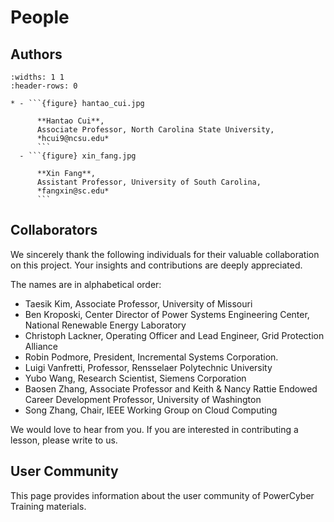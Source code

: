 # People

## Authors

```{list-table}
:widths: 1 1
:header-rows: 0

* - ```{figure} hantao_cui.jpg

      **Hantao Cui**,
      Associate Professor, North Carolina State University,
      *hcui9@ncsu.edu*
      ```
  - ```{figure} xin_fang.jpg

      **Xin Fang**,
      Assistant Professor, University of South Carolina,
      *fangxin@sc.edu*
      ```
```

<!-- ## Contributors -->

## Collaborators

We sincerely thank the following individuals for their valuable collaboration on
this project.
Your insights and contributions are deeply appreciated.

The names are in alphabetical order:

- Taesik Kim, Associate Professor, University of Missouri
- Ben Kroposki, Center Director of Power Systems Engineering Center, National
  Renewable Energy Laboratory
- Christoph Lackner, Operating Officer and Lead Engineer, Grid Protection
  Alliance
- Robin Podmore, President, Incremental Systems Corporation.
- Luigi Vanfretti, Professor, Rensselaer Polytechnic University
- Yubo Wang, Research Scientist, Siemens Corporation
- Baosen Zhang, Associate Professor and Keith & Nancy Rattie Endowed Career
  Development Professor, University of Washington
- Song Zhang, Chair, IEEE Working Group on Cloud Computing

We would love to hear from you. If you are interested in contributing a lesson,
please write to us.

## User Community

This page provides information about the user community of PowerCyber Training materials.

<!-- You can add information about the target audience, user demographics, testimonials, etc. -->
<!-- For example:
- Primary user groups (researchers, students, industry professionals)
- Usage statistics or reach information
- User testimonials or success stories
-->

<!-- Consider including information about how users can join the community or provide feedback -->